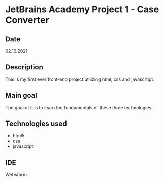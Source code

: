 # JetBrains Academy Project 1 - **Case Converter**

## Date
02.10.2021

## Description
This is my first ever front-end project utilizing html, css and javascrtipt. 

## Main goal
The goal of it is to learn the fundamentals of these three technologies.

## Technologies used
- html5
- css
- javascript

## IDE
Webstorm
